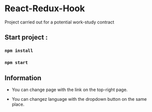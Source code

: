 # React-Redux-Hook

Project carried out for a potential work-study contract

## Start project :

### `npm install`
### `npm start`

## Information

- You can change page with the link on the top-right page.

- You can changez language with the dropdown button on the same place.
